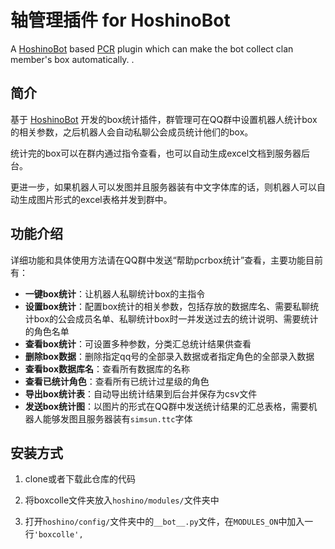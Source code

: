 # 轴管理插件 for HoshinoBot

A [HoshinoBot](https://github.com/Ice-Cirno/HoshinoBot) based [PCR](http://priconne-redive.jp/) plugin which can make the bot collect clan member's box automatically.  .


## 简介

基于 [HoshinoBot](https://github.com/Ice-Cirno/HoshinoBot) 开发的box统计插件，群管理可在QQ群中设置机器人统计box的相关参数，之后机器人会自动私聊公会成员统计他们的box。

统计完的box可以在群内通过指令查看，也可以自动生成excel文档到服务器后台。

更进一步，如果机器人可以发图并且服务器装有中文字体库的话，则机器人可以自动生成图片形式的excel表格并发到群中。



## 功能介绍

详细功能和具体使用方法请在QQ群中发送“帮助pcrbox统计”查看，主要功能目前有：

- **一键box统计**：让机器人私聊统计box的主指令
- **设置box统计**：配置box统计的相关参数，包括存放的数据库名、需要私聊统计box的公会成员名单、私聊统计box时一并发送过去的统计说明、需要统计的角色名单
- **查看box统计**：可设置多种参数，分类汇总统计结果供查看
- **删除box数据**：删除指定qq号的全部录入数据或者指定角色的全部录入数据
- **查看box数据库名**：查看所有数据库的名称
- **查看已统计角色**：查看所有已统计过星级的角色
- **导出box统计表**：自动导出统计结果到后台并保存为csv文件
- **发送box统计图**：以图片的形式在QQ群中发送统计结果的汇总表格，需要机器人能够发图且服务器装有`simsun.ttc`字体


## 安装方式

1. clone或者下载此仓库的代码

2. 将boxcolle文件夹放入`hoshino/modules/`文件夹中

3. 打开`hoshino/config/`文件夹中的`__bot__.py`文件，在`MODULES_ON`中加入一行`'boxcolle',`